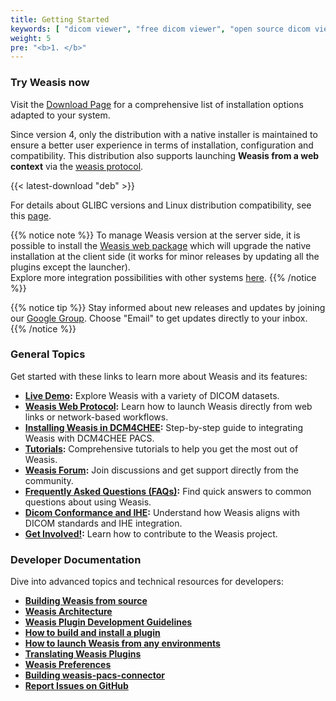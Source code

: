 ```yaml
---
title: Getting Started
keywords: [ "dicom viewer", "free dicom viewer", "open source dicom viewer", "weasis dicom viewer",  "multi-platform dicom viewer", "dicom", "pacs", "pacs viewer", "clinical viewer", "radiological viewer", "linux dicom viewer",  "mac dicom viewer" ]
weight: 5
pre: "<b>1. </b>"
---
```


### Try Weasis now

Visit the [Download Page](download-dicom-viewer) for a comprehensive list of installation options adapted to your system.<br>

Since version 4, only the distribution with a native installer is maintained to ensure a better user experience in terms of installation, configuration and compatibility. This distribution also supports launching **Weasis from a web context** via the [weasis protocol](weasis-protocol).

{{< latest-download "deb" >}}

For details about GLIBC versions and Linux distribution compatibility, see this [page](https://repology.org/project/glibc/versions).

{{% notice note %}}
To manage Weasis version at the server side, it is possible to install the [Weasis web package](https://github.com/nroduit/weasis-pacs-connector#installation) which will upgrade the native installation at the client side (it works for minor releases by updating all the plugins except the launcher).<br>
Explore more integration possibilities with other systems [here](../basics/customize/integration).
{{% /notice %}}

{{% notice tip %}}
Stay informed about new releases and updates by joining our [Google Group](https://groups.google.com/forum/#!forum/weasis). Choose "Email" to get updates directly to your inbox.
{{% /notice %}}

### General Topics

Get started with these links to learn more about Weasis and its features:
- **[Live Demo](../demo):** Explore Weasis with a variety of DICOM datasets.
- **[Weasis Web Protocol](weasis-protocol):** Learn how to launch Weasis directly from web links or network-based workflows.
- **[Installing Weasis in DCM4CHEE](dcm4chee):** Step-by-step guide to integrating Weasis with DCM4CHEE PACS.
- **[Tutorials](../tutorials):** Comprehensive tutorials to help you get the most out of Weasis.
- **[Weasis Forum](https://groups.google.com/group/dcm4che):** Join discussions and get support directly from the community.
- **[Frequently Asked Questions (FAQs)](../faq):** Find quick answers to common questions about using Weasis.
- **[Dicom Conformance and IHE](../basics/dicom):** Understand how Weasis aligns with DICOM standards and IHE integration.
- **[Get Involved!](../get-involved):** Learn how to contribute to the Weasis project.

### Developer Documentation
Dive into advanced topics and technical resources for developers:
- **[Building Weasis from source](building-weasis)**
- **[Weasis Architecture](../basics/architecture)**
- **[Weasis Plugin Development Guidelines](guidelines)**
- **[How to build and install a plugin](../basics/customize/build-plugins)**
- **[How to launch Weasis from any environments](../basics/customize/integration)**
- **[Translating Weasis Plugins](translating)**
- **[Weasis Preferences](../basics/customize/preferences)**
- **[Building weasis-pacs-connector](https://github.com/nroduit/weasis-pacs-connector#build-weasis-pacs-connector)**
- **[Report Issues on GitHub](https://github.com/nroduit/Weasis/issues)**


